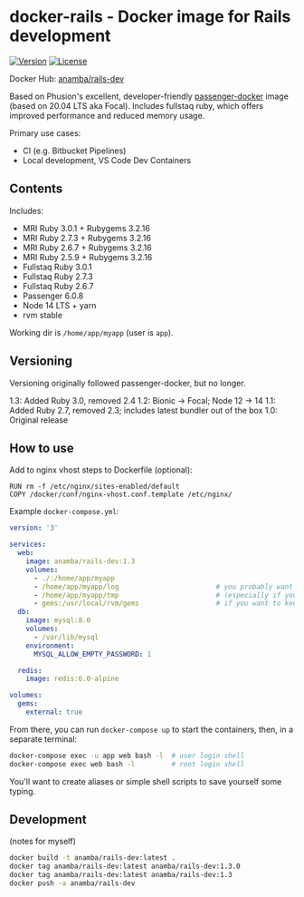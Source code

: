 # docker-rails - Docker image for Rails development

[![Version](https://img.shields.io/github/tag/anamba/docker-rails.svg?maxAge=360)](https://github.com/anamba/docker-rails/releases/latest)
[![License](https://img.shields.io/github/license/anamba/docker-rails.svg)](https://github.com/anamba/docker-rails/blob/master/LICENSE)

Docker Hub: [anamba/rails-dev](https://hub.docker.com/r/anamba/rails-dev/)

Based on Phusion's excellent, developer-friendly [passenger-docker](https://github.com/phusion/passenger-docker) image (based on 20.04 LTS aka Focal). Includes fullstaq ruby, which offers improved performance and reduced memory usage.

Primary use cases:

* CI (e.g. Bitbucket Pipelines)
* Local development, VS Code Dev Containers

## Contents

Includes:

* MRI Ruby 3.0.1 + Rubygems 3.2.16
* MRI Ruby 2.7.3 + Rubygems 3.2.16
* MRI Ruby 2.6.7 + Rubygems 3.2.16
* MRI Ruby 2.5.9 + Rubygems 3.2.16
* Fullstaq Ruby 3.0.1
* Fullstaq Ruby 2.7.3
* Fullstaq Ruby 2.6.7
* Passenger 6.0.8
* Node 14 LTS + yarn
* rvm stable

Working dir is `/home/app/myapp` (user is `app`).

## Versioning

Versioning originally followed passenger-docker, but no longer.

1.3: Added Ruby 3.0, removed 2.4
1.2: Bionic -> Focal; Node 12 -> 14
1.1: Added Ruby 2.7, removed 2.3; includes latest bundler out of the box
1.0: Original release

## How to use

Add to nginx vhost steps to Dockerfile (optional):
```
RUN rm -f /etc/nginx/sites-enabled/default
COPY /docker/conf/nginx-vhost.conf.template /etc/nginx/
```

Example `docker-compose.yml`:
```yaml
version: '3'

services:
  web:
    image: anamba/rails-dev:1.3
    volumes:
      - ./:/home/app/myapp
      - /home/app/myapp/log                        # you probably want to keep log and tmp in volumes
      - /home/app/myapp/tmp                        # (especially if your working copy is in Dropbox, etc.)
      - gems:/usr/local/rvm/gems                   # if you want to keep a single gem cache
  db:
    image: mysql:8.0
    volumes:
      - /var/lib/mysql
    environment:
      MYSQL_ALLOW_EMPTY_PASSWORD: 1

  redis:
    image: redis:6.0-alpine

volumes:
  gems:
    external: true
```

From there, you can run `docker-compose up` to start the containers, then, in a separate terminal:
```bash
docker-compose exec -u app web bash -l  # user login shell
docker-compose exec web bash -l         # root login shell
```

You'll want to create aliases or simple shell scripts to save yourself some typing.

## Development

(notes for myself)

```bash
docker build -t anamba/rails-dev:latest .
docker tag anamba/rails-dev:latest anamba/rails-dev:1.3.0
docker tag anamba/rails-dev:latest anamba/rails-dev:1.3
docker push -a anamba/rails-dev
```
